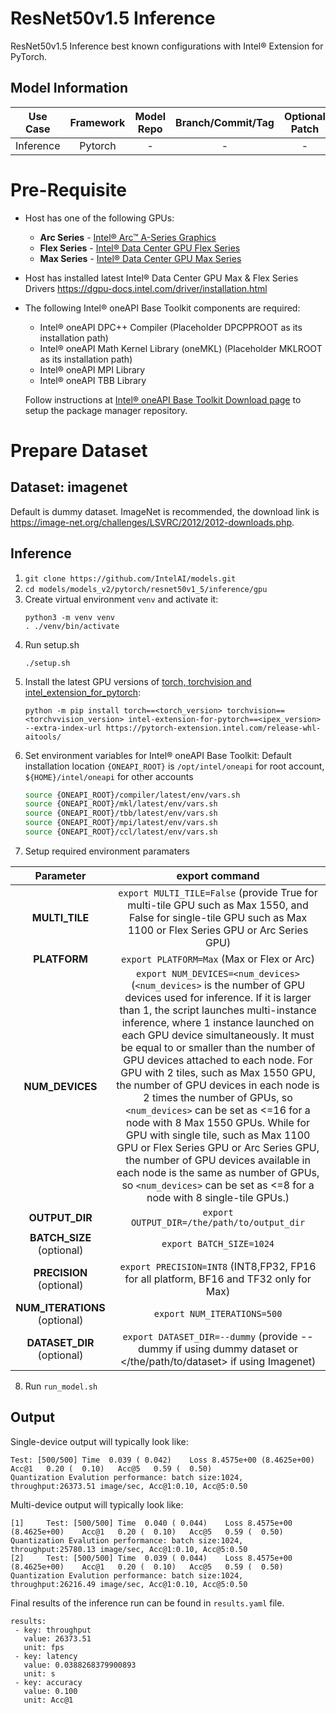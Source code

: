 # ResNet50v1.5 Inference

ResNet50v1.5 Inference best known configurations with Intel® Extension for PyTorch.

## Model Information

| **Use Case** | **Framework** | **Model Repo** | **Branch/Commit/Tag** | **Optional Patch** |
|:---:| :---: |:--------------:|:---------------------:|:------------------:|
|  Inference   |    Pytorch    |       -        |           -           |         -          |

# Pre-Requisite
* Host has one of the following GPUs:
  * **Arc Series** - [Intel® Arc™ A-Series Graphics](https://ark.intel.com/content/www/us/en/ark/products/series/227957/intel-arc-a-series-graphics.html)
  * **Flex Series** - [Intel® Data Center GPU Flex Series](https://ark.intel.com/content/www/us/en/ark/products/series/230021/intel-data-center-gpu-flex-series.html)
  * **Max Series** - [Intel® Data Center GPU Max Series](https://ark.intel.com/content/www/us/en/ark/products/series/232874/intel-data-center-gpu-max-series.html)
* Host has installed latest Intel® Data Center GPU Max & Flex Series Drivers https://dgpu-docs.intel.com/driver/installation.html
* The following Intel® oneAPI Base Toolkit components are required:
  - Intel® oneAPI DPC++ Compiler (Placeholder DPCPPROOT as its installation path)
  - Intel® oneAPI Math Kernel Library (oneMKL) (Placeholder MKLROOT as its installation path)
  - Intel® oneAPI MPI Library
  - Intel® oneAPI TBB Library

  Follow instructions at [Intel® oneAPI Base Toolkit Download page](https://www.intel.com/content/www/us/en/developer/tools/oneapi/base-toolkit-download.html?operatingsystem=linux) to setup the package manager repository.

# Prepare Dataset
## Dataset: imagenet
Default is dummy dataset.
ImageNet is recommended, the download link is https://image-net.org/challenges/LSVRC/2012/2012-downloads.php.

## Inference
1. `git clone https://github.com/IntelAI/models.git`
2. `cd models/models_v2/pytorch/resnet50v1_5/inference/gpu`
3. Create virtual environment `venv` and activate it:
    ```
    python3 -m venv venv
    . ./venv/bin/activate
    ```
4. Run setup.sh
    ```
    ./setup.sh
    ```
5. Install the latest GPU versions of [torch, torchvision and intel_extension_for_pytorch](https://intel.github.io/intel-extension-for-pytorch/index.html#installation):
    ```
    python -m pip install torch==<torch_version> torchvision==<torchvvision_version> intel-extension-for-pytorch==<ipex_version> --extra-index-url https://pytorch-extension.intel.com/release-whl-aitools/
    ```
6. Set environment variables for Intel® oneAPI Base Toolkit: 
    Default installation location `{ONEAPI_ROOT}` is `/opt/intel/oneapi` for root account, `${HOME}/intel/oneapi` for other accounts
    ```bash
    source {ONEAPI_ROOT}/compiler/latest/env/vars.sh
    source {ONEAPI_ROOT}/mkl/latest/env/vars.sh
    source {ONEAPI_ROOT}/tbb/latest/env/vars.sh
    source {ONEAPI_ROOT}/mpi/latest/env/vars.sh
    source {ONEAPI_ROOT}/ccl/latest/env/vars.sh
7. Setup required environment paramaters

| **Parameter**                |                                  **export command**                                  |
|:----------------------------:|:------------------------------------------------------------------------------------:|
| **MULTI_TILE**               | `export MULTI_TILE=False` (provide True for multi-tile GPU such as Max 1550, and False for single-tile GPU such as Max 1100 or Flex Series GPU or Arc Series GPU)         |
| **PLATFORM**                 | `export PLATFORM=Max` (Max or Flex or Arc)                                           |
| **NUM_DEVICES**              | `export NUM_DEVICES=<num_devices>` (`<num_devices>` is the number of GPU devices used for inference. If it is larger than 1, the script launches multi-instance inference, where 1 instance launched on each GPU device simultaneously. It must be equal to or smaller than the number of GPU devices attached to each node. For GPU with 2 tiles, such as Max 1550 GPU, the number of GPU devices in each node is 2 times the number of GPUs, so `<num_devices>` can be set as <=16 for a node with 8 Max 1550 GPUs. While for GPU with single tile, such as Max 1100 GPU or Flex Series GPU or Arc Series GPU, the number of GPU devices available in each node is the same as number of GPUs, so `<num_devices>` can be set as <=8 for a node with 8 single-tile GPUs.)                             |
| **OUTPUT_DIR**               |                               `export OUTPUT_DIR=/the/path/to/output_dir`            |
| **BATCH_SIZE** (optional)    |                               `export BATCH_SIZE=1024`                               |
| **PRECISION** (optional)     |`export PRECISION=INT8` (INT8,FP32, FP16 for all platform, BF16 and TF32 only for Max)|
|**NUM_ITERATIONS** (optional) |                               `export NUM_ITERATIONS=500`                            |
| **DATASET_DIR** (optional)   |                               `export DATASET_DIR=--dummy` (provide --dummy if using dummy dataset or </the/path/to/dataset> if using Imagenet)                      |
8. Run `run_model.sh`

## Output

Single-device output will typically look like:

```
Test: [500/500] Time  0.039 ( 0.042)    Loss 8.4575e+00 (8.4625e+00)    Acc@1   0.20 (  0.10)   Acc@5   0.59 (  0.50)
Quantization Evalution performance: batch size:1024, throughput:26373.51 image/sec, Acc@1:0.10, Acc@5:0.50
```

Multi-device output will typically look like:
```
[1]     Test: [500/500] Time  0.040 ( 0.044)    Loss 8.4575e+00 (8.4625e+00)    Acc@1   0.20 (  0.10)   Acc@5   0.59 (  0.50)
Quantization Evalution performance: batch size:1024, throughput:25780.13 image/sec, Acc@1:0.10, Acc@5:0.50
[2]     Test: [500/500] Time  0.039 ( 0.044)    Loss 8.4575e+00 (8.4625e+00)    Acc@1   0.20 (  0.10)   Acc@5   0.59 (  0.50)
Quantization Evalution performance: batch size:1024, throughput:26216.49 image/sec, Acc@1:0.10, Acc@5:0.50
```

Final results of the inference run can be found in `results.yaml` file.
```
results:
 - key: throughput
   value: 26373.51
   unit: fps
 - key: latency
   value: 0.0388268379900893
   unit: s
 - key: accuracy
   value: 0.100
   unit: Acc@1
```
